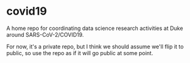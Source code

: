 # covid19
A home repo for coordinating data science research activities at Duke around SARS-CoV-2/COVID19.

For now, it's a private repo, but I think we should assume we'll flip it to public, so use the repo as if it will go public at some point.
